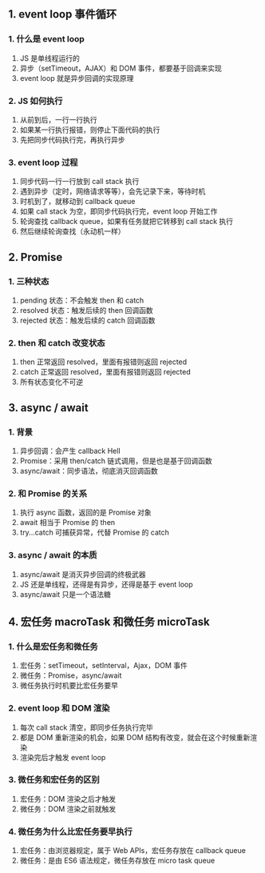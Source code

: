 ## 1. event loop 事件循环

### 1. 什么是 event loop

1. JS 是单线程运行的
2. 异步（setTimeout，AJAX）和 DOM 事件，都要基于回调来实现
3. event loop 就是异步回调的实现原理

### 2. JS 如何执行

1. 从前到后，一行一行执行
2. 如果某一行执行报错，则停止下面代码的执行
3. 先把同步代码执行完，再执行异步

### 3. event loop 过程

1. 同步代码一行一行放到 call stack 执行
2. 遇到异步（定时，网络请求等等），会先记录下来，等待时机
3. 时机到了，就移动到 callback queue
4. 如果 call stack 为空，即同步代码执行完，event loop 开始工作
5. 轮询查找 callback queue，如果有任务就把它转移到 call stack 执行
6. 然后继续轮询查找（永动机一样）

## 2. Promise

### 1. 三种状态

1. pending 状态：不会触发 then 和 catch
2. resolved 状态：触发后续的 then 回调函数
3. rejected 状态：触发后续的 catch 回调函数

### 2. then 和 catch 改变状态

1. then 正常返回 resolved，里面有报错则返回 rejected
2. catch 正常返回 resolved，里面有报错则返回 rejected
3. 所有状态变化不可逆

## 3. async / await

### 1. 背景

1. 异步回调：会产生 callback Hell
2. Promise：采用 then/catch 链式调用，但是也是基于回调函数
3. async/await：同步语法，彻底消灭回调函数

### 2. 和 Promise 的关系

1. 执行 async 函数，返回的是 Promise 对象
2. await 相当于 Promise 的 then
3. try...catch 可捕获异常，代替 Promise 的 catch

### 3. async / await 的本质

1. async/await 是消灭异步回调的终极武器
2. JS 还是单线程，还得是有异步，还得是基于 event loop
3. async/await 只是一个语法糖

## 4. 宏任务 macroTask 和微任务 microTask

### 1. 什么是宏任务和微任务

1. 宏任务：setTimeout，setInterval，Ajax，DOM 事件
2. 微任务：Promise，async/await
3. 微任务执行时机要比宏任务要早

### 2. event loop 和 DOM 渲染

1. 每次 call stack 清空，即同步任务执行完毕
2. 都是 DOM 重新渲染的机会，如果 DOM 结构有改变，就会在这个时候重新渲染
3. 渲染完后才触发 event loop

### 3. 微任务和宏任务的区别

1. 宏任务：DOM 渲染之后才触发
2. 微任务：DOM 渲染之前就触发

### 4. 微任务为什么比宏任务要早执行

1. 宏任务：由浏览器规定，属于 Web APIs，宏任务存放在 callback queue
2. 微任务：是由 ES6 语法规定，微任务存放在 micro task queue
